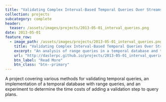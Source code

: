 ```yaml
---
title: "Validating Complex Interval-Based Temporal Queries Over Streams"
collection: projects
subcategory: complete
header: 
  teaser: /assets/images/projects/2013-05-01_interval_queries.png
date: 2013-05-01
feature_row: 
  - image_path: /assets/images/projects/2013-05-01_interval_queries.png
    title: "Validating Complex Interval-Based Temporal Queries Over Streams"
    excerpt: "An analysis of range queries in a temporal database and the efficacy/efficiency of validating such queries."
    url: "http://daslerpc.github.io/projects/2013-05-01_interval_queries"
    btn_label: "Read More"
    btn_class: "btn--primary"
---
```


A project covering various methods for validating temporal queries, an implementation of a temporal database with range queries, and an experiment to determine the time costs of adding a validation step to query plans.